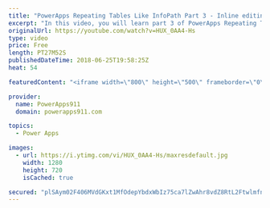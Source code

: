 ```yaml
---
title: "PowerApps Repeating Tables Like InfoPath Part 3 - Inline editing"
excerpt: "In this video, you will learn part 3 of PowerApps Repeating Tables like InfoPath. This time around we cover the really advanced stuff with inline editing and making sure the users don't lose their changes. All of this done in the context of an expense report.  PowerApps Repeating Tables Part 1 https://www.youtube.com/watch?v=xgznk4XlPCo"
originalUrl: https://youtube.com/watch?v=HUX_0AA4-Hs
type: video
price: Free
length: PT27M52S
publishedDateTime: 2018-06-25T19:58:25Z
heat: 54

featuredContent: "<iframe width=\"800\" height=\"500\" frameborder=\"0\" src=\"https://www.youtube.com/embed/HUX_0AA4-Hs\" allow=\"accelerometer; autoplay; encrypted-media; gyroscope; picture-in-picture\" allowfullscreen></iframe>"

provider:
  name: PowerApps911
  domain: powerapps911.com

topics:
  - Power Apps

images:
  - url: https://i.ytimg.com/vi/HUX_0AA4-Hs/maxresdefault.jpg
    width: 1280
    height: 720
    isCached: true

secured: "plSAym02F406MVdGKxt1MfOdepYbdxWbIz75ca7lZwAhr8vdZ8RtL2Ftwlmfn3out5wOQysJhBG0RXEf6H2bF7HL1eqLTFSj0RP9hrlhMQrNsbrdbw5aIHjsfe4ISReQVXQPuUcYlgXRH1RuaWuDYS8ieSU+V0u9JAsCTzt4byEZF8EXYQE3yjPV3eYqEZmZcBlfIEM9pmkjsUDQhTw+ftNPT2+k24kRfFUk8H2XOrkoYmACtE3SWRrrGuRehrwkenI+748sxA7YEz4y4zRuOrCRBx471S80HLoF/0JZO+GOweltsaHHjBYbEc2KCjts7eS0BzQqrg6QqegJQID6B9dLSfq4qM8LslazSL1X4e6l1Hh7g4MrArits1s2eOlhqvDd/E0Z5GcQJRKuto2VS3jdVg6EnFcBXC2e1YfV9tg=;Ux6XVejKjorWTW5l5a2I+g=="
---
```


